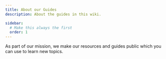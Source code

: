 ```yaml
---
title: About our Guides
description: About the guides in this wiki.

sidebar:
  # Make this always the first
  order: 1
---
```


As part of our mission, we make our resources and guides public which you can use to learn new topics.
